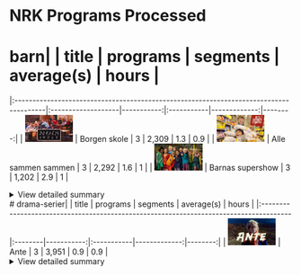 # NRK Programs Processed
# barn|                                                                                       | title              |   programs | segments   |   average(s) |   hours |
|:--------------------------------------------------------------------------------------|:-------------------|-----------:|:-----------|-------------:|--------:|
| <img src="cachedimages/65lwG2RYIez97JLmKiBMJwTf5TtkecDyLvYyLyhKeLpw.jpg" height="48"> | Borgen skole       |          3 | 2,309      |          1.3 |     0.9 |
| <img src="cachedimages/Cunw69xZv4gApIx5s-RjzAlNvQ4x2gs_u5X9tx75IJrQ.jpg" height="48"> | Alle sammen sammen |          3 | 2,292      |          1.6 |     1   |
| <img src="cachedimages/MBhV845j-22KU4JLQhX06AutGeiOj25l-J4DTt1kJQVw.jpg" height="48"> | Barnas supershow   |          3 | 1,202      |          2.9 |     1   |

<details><summary>View detailed summary</summary>
## Detailed View
| title              | program_id   | subtitle                    | category   |   segments |   hours |
|:-------------------|:-------------|:----------------------------|:-----------|-----------:|--------:|
| Alle sammen sammen | MSUB22000113 | 1. episode                  | barn       |        753 |     0.3 |
| Alle sammen sammen | MSUB22000213 | 2. episode                  | barn       |        763 |     0.3 |
| Alle sammen sammen | MSUB22000313 | 3. episode                  | barn       |        776 |     0.4 |
| Barnas supershow   | MSUS01004710 | 1. episode                  | barn       |        372 |     0.3 |
| Barnas supershow   | MSUS01004810 | 2. episode                  | barn       |        389 |     0.3 |
| Barnas supershow   | MSUS01004910 | 3. episode                  | barn       |        441 |     0.3 |
| Borgen skole       | FBUA03003087 | 1. Borgen skole - klasse 6B | barn       |        696 |     0.3 |
| Borgen skole       | FBUA03003187 | 2. Borgen skole - klasse 6B | barn       |        888 |     0.3 |
| Borgen skole       | FBUA03003287 | 3. Borgen skole - klasse 6B | barn       |        725 |     0.3 |</details>
# drama-serier|                                                                                       | title   |   programs | segments   |   average(s) |   hours |
|:--------------------------------------------------------------------------------------|:--------|-----------:|:-----------|-------------:|--------:|
| <img src="cachedimages/RnVdXnh0TfNSVOh6yq5TfwtmJ6Rx3ocJZFpjY_O-KoRA.jpg" height="48"> | Ante    |          3 | 3,951      |          0.9 |     0.9 |

<details><summary>View detailed summary</summary>
## Detailed View
| title   | program_id   | subtitle   | category     |   segments |   hours |
|:--------|:-------------|:-----------|:-------------|-----------:|--------:|
| Ante    | FBUA06000075 | 1. episode | drama-serier |       1268 |     0.3 |
| Ante    | FBUA06000175 | 2. episode | drama-serier |       1308 |     0.3 |
| Ante    | FBUA06000275 | 3. episode | drama-serier |       1375 |     0.3 |</details>
